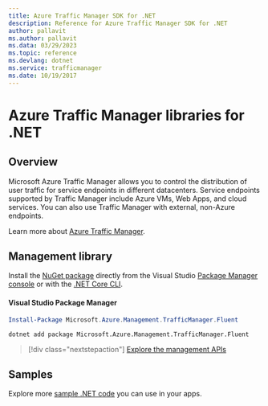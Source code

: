 ```yaml
---
title: Azure Traffic Manager SDK for .NET
description: Reference for Azure Traffic Manager SDK for .NET
author: pallavit
ms.author: pallavit
ms.data: 03/29/2023
ms.topic: reference
ms.devlang: dotnet
ms.service: trafficmanager
ms.date: 10/19/2017
---
```

# Azure Traffic Manager libraries for .NET

## Overview

Microsoft Azure Traffic Manager allows you to control the distribution of user traffic for service endpoints in different datacenters. Service endpoints supported by Traffic Manager include Azure VMs, Web Apps, and cloud services. You can also use Traffic Manager with external, non-Azure endpoints.

Learn more about [Azure Traffic Manager](/azure/traffic-manager/traffic-manager-overview).	

## Management library

Install the [NuGet package](https://www.nuget.org/packages/Microsoft.Azure.Management.TrafficManager.Fluent) directly from the Visual Studio [Package Manager console][PackageManager] or with the [.NET Core CLI][DotNetCLI].

#### Visual Studio Package Manager

```powershell
Install-Package Microsoft.Azure.Management.TrafficManager.Fluent
```

```dotnetcli
dotnet add package Microsoft.Azure.Management.TrafficManager.Fluent
```

> [!div class="nextstepaction"]
> [Explore the management APIs](/dotnet/api/overview/azure/trafficmanager/management)

## Samples

Explore more [sample .NET code](https://azure.microsoft.com/resources/samples/?platform=dotnet) you can use in your apps.

[PackageManager]: https://docs.microsoft.com/nuget/tools/package-manager-console
[DotNetCLI]: https://docs.microsoft.com/dotnet/core/tools/dotnet-add-package